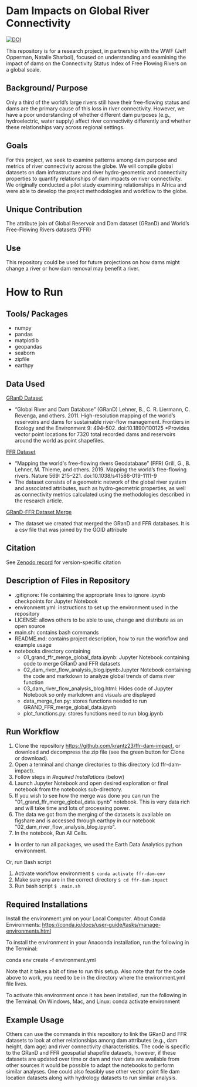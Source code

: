 # Dam Impacts on Global River Connectivity
[![DOI](https://zenodo.org/badge/368339473.svg)](https://zenodo.org/badge/latestdoi/368339473)

This repository is for a research project, in partnership with the WWF (Jeff Opperman, Natalie Sharbol), focused on understanding and examining the impact of dams on the Connectivity Status Index of Free Flowing Rivers on a global scale. 
## Background/ Purpose
Only a third of the world’s large rivers still have their free-flowing status and dams are the primary cause of this loss in river connectivity. However, we have a poor understanding of whether different dam purposes (e.g., hydroelectric, water supply) affect river connectivity differently and whether these relationships vary across regional settings. 
## Goals
For this project, we seek to examine patterns among dam purpose and metrics of river connectivity across the globe. We will compile global datasets on dam infrastructure and river hydro-geometric and connectivity properties to quantify relationships of dam impacts on river connectivity.  We originally conducted a pilot study examining relationships in Africa and were able to develop the project methodologies and workflow to the globe.  
## Unique Contribution
The attribute join of Global Reservoir and Dam dataset (GRanD) and World’s Free-Flowing Rivers datasets (FFR)
## Use
This repository could be used for future projections on how dams might change a river or how dam removal may benefit a river. 
# How to Run
## Tools/ Packages
* numpy
* pandas
* matplotlib
* geopandas
* seaborn
* zipfile
* earthpy
## Data Used
<a href="http://globaldamwatch.org/grand/" target="_blank">GRanD Dataset</a>
* “Global River and Dam Database” (GRanD) Lehner, B., C. R. Liermann, C. Revenga, and others. 2011. High-resolution mapping of the world’s reservoirs and dams for sustainable river-flow management. Frontiers in Ecology and the Environment 9: 494–502. doi:10.1890/100125
*Provides vector point locations for  7320 total recorded dams and reservoirs around the world as point shapefiles.

<a href="https://doi.org/10.6084/m9.figshare.7688801" target="_blank">FFR Dataset</a>
* “Mapping the world's free-flowing rivers Geodatabase” (FFR) Grill, G., B. Lehner, M. Thieme, and others. 2019. Mapping the world’s free-flowing rivers. Nature 569: 215–221. doi:10.1038/s41586-019-1111-9
* The dataset consists of a geometric network of the global river system and associated attributes, such as hydro-geometric properties, as well as connectivity metrics calculated using the methodologies described in the research article.

<a href="https://figshare.com/articles/dataset/GRanD-FFr-merge/14870148/1" target="_blank">GRanD-FFR Dataset Merge</a>
* The dataset we created that merged the GRanD and FFR databases. It is a csv file that was joined by the GOID attribute
## Citation
See <a href="https://zenodo.org/record/5048760#.YN1FSejYrmU" target="_blank">Zenodo record</a> for version-specific citation
## Description of Files in Repository
* .gitignore: file containing the appropriate lines to ignore .ipynb checkpoints for Jupyter Notebook
* environment.yml: instructions to set up the environment used in the repository
* LICENSE: allows others to be able to use, change and distribute as an open source
* main.sh: contains bash commands
* README.md: contains project description, how to run the workflow and example usage
* notebooks directory containing
    * 01_grand_ffr_merge_global_data.ipynb: Jupyter Notebook containing code to merge GRanD and FFR datasets
    * 02_dam_river_flow_analysis_blog.ipynb:Jupyter Notebook containing the code and markdown to analyze global trends of dams river function 
    * 03_dam_river_flow_analysis_blog.html: Hides code of Jupyter Notebook so only markdown and visuals are displayed
    * data_merge_fxn.py: stores functions needed to run GRAND_FFR_merge_global_data.ipynb
    * plot_functions.py: stores functions need to run blog.ipynb
    
## Run Workflow
1. Clone the repository https://github.com/krantz23/ffr-dam-impact, or download and decompress the zip file (see the green button for Clone or download).
2. Open a terminal and change directories to this directory (cd ffr-dam-impact).
3. Follow steps in *Required Installations* (below)
3. Launch Jupyter Notebook and open desired exploration or final notebook from the notebooks sub-directory.
4. If you wish to see how the merge was done you can run the "01_grand_ffr_merge_global_data.ipynb" notebook. This is very data rich and will take time and lots of processing power.
5. The data we got from the merging of the datasets is available on figshare and is accessed through earthpy in our notebook "02_dam_river_flow_analysis_blog.ipynb".
6. In the notebook, Run All Cells.

* In order to run all packages, we used the Earth Data Analytics python environment.

Or, run Bash script
1. Activate workflow environment
`$ conda activate ffr-dam-env`
2. Make sure you are in the correct directory
`$ cd ffr-dam-impact`
3. Run bash script
`$ .main.sh`

## Required Installations
Install the environment.yml on your Local Computer.
About Conda Environments: https://conda.io/docs/user-guide/tasks/manage-environments.html

To install the environment in your Anaconda installation, run the following in the Terminal:

conda env create -f environment.yml

Note that it takes a bit of time to run this setup. Also note that for the code above to work, you need to be in the directory where the environment.yml file lives.

To activate this environment once it has been installed, run the following in the Terminal: On Windows, Mac, and Linux: conda activate environment
## Example Usage
Others can use the commands in this repository to link the GRanD and FFR datasets to look at other relationships among dam attributes (e.g., dam height, dam age) and river connectivity characteristics. The code is specific to the GRanD and FFR geospatial shapefile datasets, however, if these datasets are updated over time or dam and river data are available from other sources it would be possible to adapt the notebooks to perform similar analyses. One could also feasibly use other vector point file dam location datasets along with hydrology datasets to run similar analysis.
